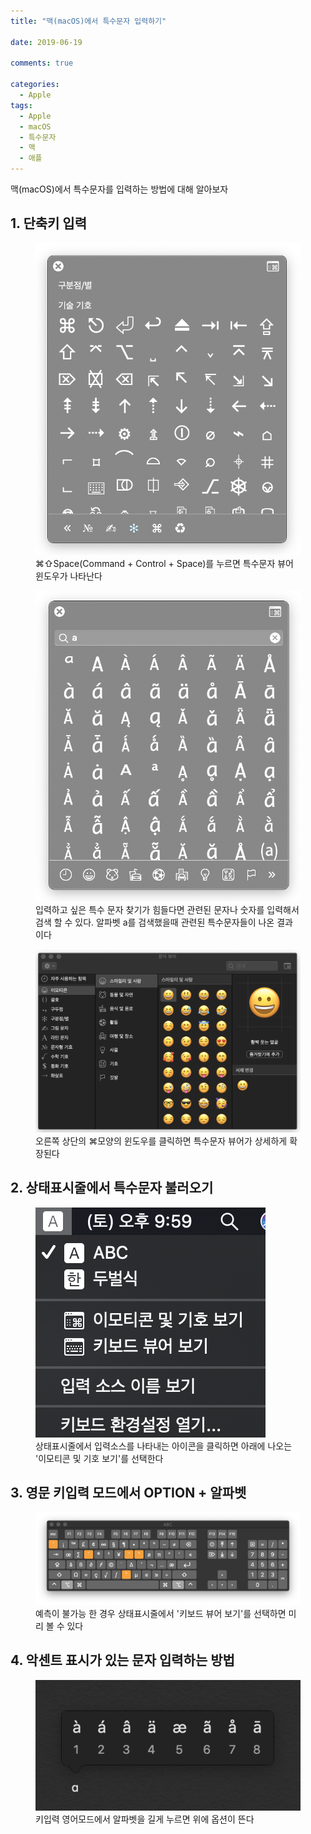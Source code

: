 ```yaml
---
title: "맥(macOS)에서 특수문자 입력하기"

date: 2019-06-19

comments: true

categories:
  - Apple
tags:
  - Apple
  - macOS
  - 특수문자
  - 맥
  - 애플
---
```


맥(macOS)에서 특수문자를 입력하는 방법에 대해 알아보자

## 1. 단축키 입력

<figure>
<img src="/assets/images/symbols1.png" alt="특수문자 뷰어">
<figcaption>⌘⇧Space(Command + Control + Space)를 누르면 특수문자 뷰어 윈도우가 나타난다</figcaption>
</figure>

<figure>
<img src="/assets/images/symbols2.png" alt="특수문자 뷰어">
<figcaption>입력하고 싶은 특수 문자 찾기가 힘들다면 관련된 문자나 숫자를 입력해서 검색 할 수 있다. 알파벳 a를 검색했을때 관련된 특수문자들이 나온 결과이다</figcaption>
</figure>

<figure>
<img src="/assets/images/symbols3.png" alt="특수문자 뷰어">
<figcaption>오른쪽 상단의 ⌘모양의 윈도우를 클릭하면 특수문자 뷰어가 상세하게 확장된다</figcaption>
</figure>

## 2. 상태표시줄에서 특수문자 불러오기

<figure>
<img src="/assets/images/symbols.png" alt="특수문자 뷰어">
<figcaption>상태표시줄에서 입력소스를 나타내는 아이콘을 클릭하면 아래에 나오는 '이모티콘 및 기호 보기'를 선택한다</figcaption>
</figure>

## 3. 영문 키입력 모드에서 OPTION + 알파벳

<figure>
<img src="/assets/images/symbols5.png" alt="특수문자 뷰어">
<figcaption>예측이 불가능 한 경우 상태표시줄에서 '키보드 뷰어 보기'를 선택하면 미리 볼 수 있다</figcaption>
</figure>

## 4. 악센트 표시가 있는 문자 입력하는 방법

<figure>
<img src="/assets/images/symbols4.png" alt="특수문자 뷰어">
<figcaption>키입력 영어모드에서 알파벳을 길게 누르면 위에 옵션이 뜬다</figcaption>
</figure>
